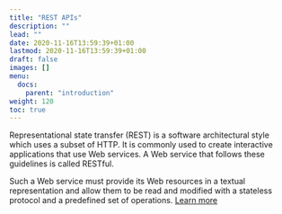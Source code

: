 ```yaml
---
title: "REST APIs"
description: ""
lead: ""
date: 2020-11-16T13:59:39+01:00
lastmod: 2020-11-16T13:59:39+01:00
draft: false
images: []
menu:
  docs:
    parent: "introduction"
weight: 120
toc: true
---
```


Representational state transfer (REST) is a software architectural style which uses a subset of HTTP. 
It is commonly used to create interactive applications that use Web services. A Web service that follows 
these guidelines is called RESTful. 

Such a Web service must provide its Web resources in a textual 
representation and allow them to be read and modified with a stateless protocol and a predefined set 
of operations. <a href='https://github.com/OAI/OpenAPI-Specification'>Learn more</a>


